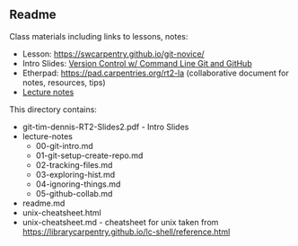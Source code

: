 ## Readme

Class materials including links to lessons, notes:

* Lesson: https://swcarpentry.github.io/git-novice/
* Intro Slides: [Version Control w/ Command Line Git and GitHub](git-tim-dennis-RT2-Slides2.pdf)
* Etherpad: https://pad.carpentries.org/rt2-la (collaborative document for notes, resources, tips)
* [Lecture notes](lecture-notes/readme.md)

This directory contains:

* git-tim-dennis-RT2-Slides2.pdf - Intro Slides
* lecture-notes
   * 00-git-intro.md
   * 01-git-setup-create-repo.md
   * 02-tracking-files.md
   * 03-exploring-hist.md
   * 04-ignoring-things.md
   * 05-github-collab.md
* readme.md
* unix-cheatsheet.html
* unix-cheatsheet.md - cheatsheet for unix taken from <https://librarycarpentry.github.io/lc-shell/reference.html>
